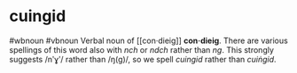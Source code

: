 # cuingid
#wbnoun
#vbnoun
Verbal noun of [[con·dieig]] **con·dieig**. There are various spellings of this word also with *nch* or *ndch* rather than *ng*. This strongly suggests /nʹɣʹ/ rather than /ŋ(g)/, so we spell *cuingid* rather than *cuiṅgid*.